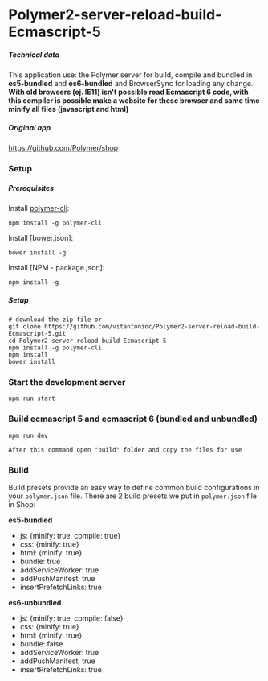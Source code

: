 # Polymer2-server-reload-build-Ecmascript-5


##### Technical data
This application use: the Polymer server for build, compile and bundled in  **es5-bundled** and **es6-bundled**
 and BrowserSync for loading any change. **With old browsers (ej. IE11) isn't possible read Ecmascript 6 code, with this compiler is possible make a website for these browser and same time minify all files (javascript and html)** 

##### Original app
https://github.com/Polymer/shop


### Setup

##### Prerequisites


Install [polymer-cli](https://github.com/Polymer/polymer-cli):

    npm install -g polymer-cli

Install [bower.json]:

    bower install -g 

Install [NPM - package.json]:

    npm install -g 



##### Setup

    # download the zip file or
    git clone https://github.com/vitantonioc/Polymer2-server-reload-build-Ecmascript-5.git
    cd Polymer2-server-reload-build-Ecmascript-5
    npm install -g polymer-cli
    npm install
    bower install

### Start the development server

    npm run start

### Build ecmascript 5 and ecmascript 6 (bundled and unbundled)

    npm run dev
    
    After this command open "build" folder and copy the files for use

### Build

Build presets provide an easy way to define common build configurations in your `polymer.json` file. There are 2 build presets we put in `polymer.json` file in Shop:

**es5-bundled**

- js: {minify: true, compile: true}
- css: {minify: true}
- html: {minify: true}
- bundle: true
- addServiceWorker: true
- addPushManifest: true
- insertPrefetchLinks: true

**es6-unbundled**

- js: {minify: true, compile: false}
- css: {minify: true}
- html: {minify: true}
- bundle: false
- addServiceWorker: true
- addPushManifest: true
- insertPrefetchLinks: true

